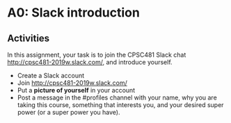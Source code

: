 # A0: Slack introduction

## Activities
In this assignment, your task is to join the CPSC481 Slack chat http://cpsc481-2019w.slack.com/, and introduce yourself.
- Create a Slack account
- Join http://cpsc481-2019w.slack.com/
- Put a **picture of yourself** in your account
- Post a message in the #profiles channel with your name, why you are taking this course, something that interests you, and your desired super power (or a super power you have).